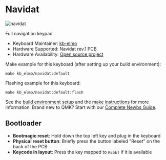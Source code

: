 # Navidat

![navidat](https://i.imgur.com/bkWfpMql.png)

Full navigation keypad

* Keyboard Maintainer: [kb-elmo](https://github.com/kb-elmo)
* Hardware Supported: Navidat rev.1 PCB
* Hardware Availability: [Open source project](https://github.com/kb-elmo/Navidat)

Make example for this keyboard (after setting up your build environment):

    make kb_elmo/navidat:default

Flashing example for this keyboard:

    make kb_elmo/navidat:default:flash

See the [build environment setup](https://docs.qmk.fm/#/getting_started_build_tools) and the [make instructions](https://docs.qmk.fm/#/getting_started_make_guide) for more information. Brand new to QMK? Start with our [Complete Newbs Guide](https://docs.qmk.fm/#/newbs).

## Bootloader

* **Bootmagic reset**: Hold down the top left key and plug in the keyboard
* **Physical reset button**: Briefly press the button labeled "Reset" on the back of the PCB
* **Keycode in layout**: Press the key mapped to `RESET` if it is available
